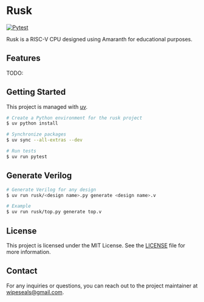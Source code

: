 # Rusk

[![Pytest](https://github.com/wipeseals/rusk/actions/workflows/pytest.yml/badge.svg)](https://github.com/wipeseals/rusk/actions/workflows/pytest.yml)

Rusk is a RISC-V CPU designed using Amaranth for educational purposes.

## Features

TODO:

## Getting Started

This project is managed with [uv](https://docs.astral.sh/uv/).

```bash
# Create a Python environment for the rusk project
$ uv python install

# Synchronize packages
$ uv sync --all-extras --dev

# Run tests
$ uv run pytest
```

## Generate Verilog

```bash
# Generate Verilog for any design
$ uv run rusk/<design name>.py generate <design name>.v

# Example
$ uv run rusk/top.py generate top.v
```

## License

This project is licensed under the MIT License. See the [LICENSE](LICENSE) file for more information.

## Contact

For any inquiries or questions, you can reach out to the project maintainer at [wipeseals@gmail.com](mailto:wipeseals@gmail.com).
